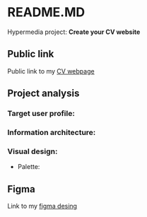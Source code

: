 # README.MD
Hypermedia project: **Create your CV website**

## Public link
Public link to my [CV webpage](https://oleksandrarman.github.io/)

## Project analysis
### Target user profile:
### Information architecture:
### Visual design:
* Palette:

## Figma
Link to my [figma desing](https://oleksandrarman.github.io/)
